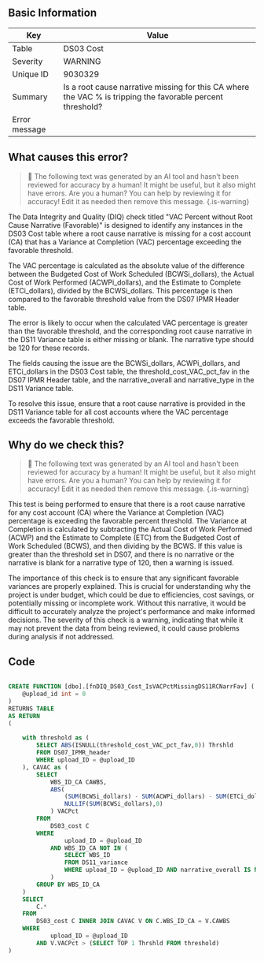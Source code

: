 ## Basic Information
| Key         | Value          |
|-------------|----------------|
| Table       | DS03 Cost |
| Severity    | WARNING |
| Unique ID   | 9030329   |
| Summary     | Is a root cause narrative missing for this CA where the VAC % is tripping the favorable percent threshold? |
| Error message | |(BCWSi_dollars - ACWPi_dollars - ETCi_dollars) / BCWSi_dollars| > |DS07.threshold_cost_VAC_pct_fav| & DS11.narrative_overall is missing or blank where DS11.narrative_type = 120 (by DS03.WBS_ID_CA & DS11.WBS_ID). |

## What causes this error?

> :robot: The following text was generated by an AI tool and hasn't been reviewed for accuracy by a human! It might be useful, but it also might have errors. Are you a human? You can help by reviewing it for accuracy! Edit it as needed then remove this message.
{.is-warning}

The Data Integrity and Quality (DIQ) check titled "VAC Percent without Root Cause Narrative (Favorable)" is designed to identify any instances in the DS03 Cost table where a root cause narrative is missing for a cost account (CA) that has a Variance at Completion (VAC) percentage exceeding the favorable threshold. 

The VAC percentage is calculated as the absolute value of the difference between the Budgeted Cost of Work Scheduled (BCWSi_dollars), the Actual Cost of Work Performed (ACWPi_dollars), and the Estimate to Complete (ETCi_dollars), divided by the BCWSi_dollars. This percentage is then compared to the favorable threshold value from the DS07 IPMR Header table.

The error is likely to occur when the calculated VAC percentage is greater than the favorable threshold, and the corresponding root cause narrative in the DS11 Variance table is either missing or blank. The narrative type should be 120 for these records. 

The fields causing the issue are the BCWSi_dollars, ACWPi_dollars, and ETCi_dollars in the DS03 Cost table, the threshold_cost_VAC_pct_fav in the DS07 IPMR Header table, and the narrative_overall and narrative_type in the DS11 Variance table. 

To resolve this issue, ensure that a root cause narrative is provided in the DS11 Variance table for all cost accounts where the VAC percentage exceeds the favorable threshold.
## Why do we check this?

> :robot: The following text was generated by an AI tool and hasn't been reviewed for accuracy by a human! It might be useful, but it also might have errors. Are you a human? You can help by reviewing it for accuracy! Edit it as needed then remove this message.
{.is-warning}

This test is being performed to ensure that there is a root cause narrative for any cost account (CA) where the Variance at Completion (VAC) percentage is exceeding the favorable percent threshold. The Variance at Completion is calculated by subtracting the Actual Cost of Work Performed (ACWP) and the Estimate to Complete (ETC) from the Budgeted Cost of Work Scheduled (BCWS), and then dividing by the BCWS. If this value is greater than the threshold set in DS07, and there is no narrative or the narrative is blank for a narrative type of 120, then a warning is issued.

The importance of this check is to ensure that any significant favorable variances are properly explained. This is crucial for understanding why the project is under budget, which could be due to efficiencies, cost savings, or potentially missing or incomplete work. Without this narrative, it would be difficult to accurately analyze the project's performance and make informed decisions. The severity of this check is a warning, indicating that while it may not prevent the data from being reviewed, it could cause problems during analysis if not addressed.
## Code

```sql

CREATE FUNCTION [dbo].[fnDIQ_DS03_Cost_IsVACPctMissingDS11RCNarrFav] (
	@upload_id int = 0
)
RETURNS TABLE
AS RETURN
(
	
	with threshold as (
		SELECT ABS(ISNULL(threshold_cost_VAC_pct_fav,0)) Thrshld
		FROM DS07_IPMR_header 
		WHERE upload_ID = @upload_ID
	), CAVAC as (
		SELECT 
			WBS_ID_CA CAWBS, 
			ABS(
				(SUM(BCWSi_dollars) - SUM(ACWPi_dollars) - SUM(ETCi_dollars)) / 
				NULLIF(SUM(BCWSi_dollars),0)
			) VACPct
		FROM 
			DS03_cost C
		WHERE 
				upload_ID = @upload_ID
			AND WBS_ID_CA NOT IN (
				SELECT WBS_ID 
				FROM DS11_variance
				WHERE upload_ID = @upload_ID AND narrative_overall IS NOT NULL AND narrative_type = 120
			)
		GROUP BY WBS_ID_CA
	)
	SELECT 
		C.*
	FROM
		DS03_cost C INNER JOIN CAVAC V ON C.WBS_ID_CA = V.CAWBS
	WHERE
			upload_ID = @upload_ID
		AND V.VACPct > (SELECT TOP 1 Thrshld FROM threshold)
)
```
